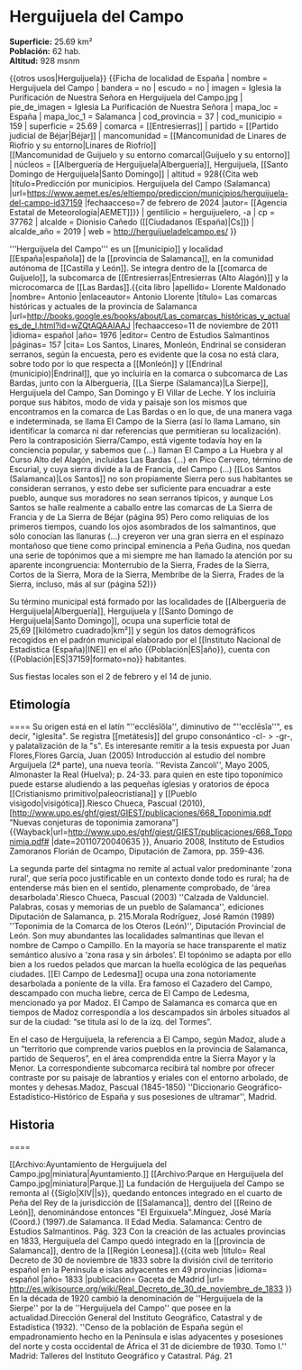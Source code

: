 # Herguijuela del Campo

**Superficie:** 25.69 km²  
**Población:** 62 hab.  
**Altitud:** 928 msnm  

{{otros usos|Herguijuela}}
{{Ficha de localidad de España
| nombre = Herguijuela del Campo
| bandera = no
| escudo = no
| imagen = Iglesia la Purificación de Nuestra Señora en Herguijuela del Campo.jpg
| pie_de_imagen = Iglesia La Purificación de Nuestra Señora
| mapa_loc = España
| mapa_loc_1 = Salamanca
| cod_provincia = 37
| cod_municipio = 159
| superficie = 25.69
| comarca = [[Entresierras]]
| partido = [[Partido judicial de Béjar|Béjar]]
| mancomunidad = [[Mancomunidad de Linares de Riofrío y su entorno|Linares de Riofrío]]<br />[[Mancomunidad de Guijuelo y su entorno comarcal|Guijuelo y su entorno]]
| núcleos = [[Alberguería de Herguijuela|Alberguería]], Herguijuela, [[Santo Domingo de Herguijuela|Santo Domingo]]
| altitud = 928<ref>{{Cita web |título=Predicción por municipios. Herguijuela del Campo (Salamanca) |url=https://www.aemet.es/es/eltiempo/prediccion/municipios/herguijuela-del-campo-id37159 |fechaacceso=7 de febrero de 2024 |autor= [[Agencia Estatal de Meteorología|AEMET]]}}</ref>
| gentilicio = herguijuelero, -a
| cp = 37762
| alcalde = Dionisio Cañedo ([[Ciudadanos (España)|Cs]])
| alcalde_año = 2019
| web = http://herguijueladelcampo.es/
}}

'''Herguijuela del Campo''' es un [[municipio]] y localidad [[España|española]] de la [[provincia de Salamanca]], en la comunidad autónoma de [[Castilla y León]]. Se integra dentro de la [[comarca de Guijuelo]], la subcomarca de [[Entresierras|Entresierras (Alto Alagón)]] y la microcomarca de [[Las Bardas]].<ref name=ref_duplicada_1>{{cita libro |apellido= Llorente Maldonado |nombre= Antonio |enlaceautor= Antonio Llorente |título= Las comarcas históricas y actuales de la provincia de Salamanca |url=http://books.google.es/books/about/Las_comarcas_históricas_y_actuales_de_l.html?id=wZQtAQAAIAAJ |fechaacceso=11 de noviembre de 2011 |idioma= español |año= 1976 |editor= Centro de Estudios Salmantinos |páginas= 157 |cita= Los Santos, Linares, Monleón, Endrinal se consideran serranos, según la encuesta, pero es evidente que la cosa no está clara, sobre todo por lo que respecta a [[Monleón]] y [[Endrinal (municipio)|Endrinal]], que yo incluiría en la comarca o subcomarca de Las Bardas, junto con la Alberguería, [[La Sierpe (Salamanca)|La Sierpe]], Herguijuela del Campo, San Domingo y El Villar de Leche. Y los incluiría porque sus hábitos, modo de vida y paisaje son los mismos que encontramos en la comarca de Las Bardas o en lo que, de una manera vaga e indeterminada, se llama El Campo de la Sierra (así lo llama Lamano, sin identificar la comarca ni dar referencias que permitieran su localización). Pero la contraposición Sierra/Campo, está vigente todavía hoy en la conciencia popular, y sabemos que (...) llaman El Campo a La Huebra y al Curso Alto del Alagón, incluidas Las Bardas (...) en Pico Cervero, término de Escurial, y cuya sierra divide a la de Francia, del Campo (...) [[Los Santos (Salamanca)|Los Santos]] no son propiamente Sierra pero sus habitantes se consideran serranos, y esto debe ser suficiente para encuadrar a este pueblo, aunque sus moradores no sean serranos típicos, y aunque Los Santos se halle realmente a caballo entre las comarcas de La Sierra de Francia y de La Sierra de Béjar (página 95) Pero como reliquias de los primeros tiempos, cuando los ojos asombrados de los salmantinos, que sólo conocían las llanuras (...) creyeron ver una gran sierra en el espinazo montañoso que tiene como principal eminencia a Peña Gudina, nos quedan una serie de topónimos que a mi siempre me han llamado la atención por su aparente incongruencia: Monterrubio de la Sierra, Frades de la Sierra, Cortos de la Sierra, Mora de la Sierra, Membribe de la Sierra, Frades de la Sierra, incluso, más al sur (página 52)}}</ref>

Su término municipal está formado por las localidades de [[Alberguería de Herguijuela|Alberguería]], Herguijuela y [[Santo Domingo de Herguijuela|Santo Domingo]], ocupa una superficie total de 25,69&nbsp;[[kilómetro cuadrado|km²]] y según los datos demográficos recogidos en el padrón municipal elaborado por el [[Instituto Nacional de Estadística (España)|INE]] en el año {{Población|ES|año}}, cuenta con {{Población|ES|37159|formato=no}} habitantes.

Sus fiestas locales son el 2 de febrero y el 14 de junio.

## Etimología

====
Su origen está en el latín "''ecclēsĭŏla'', diminutivo de "''ecclēsĭa''", es decir, "iglesita". Se registra [[metátesis]] del grupo consonántico -cl- > -gr-, y palatalización de la "s". Es interesante remitir a la tesis expuesta por Juan Flores,<ref>Flores García, Juan (2005) Introducción al estudio del nombre Arguijuela (2ª parte), una nueva teoría. ''Revista Zancolí'', Mayo 2005, Almonaster la Real (Huelva); p. 24-33.</ref> para quien en este tipo toponímico puede estarse aludiendo a las pequeñas iglesias y oratorios de época [[Cristianismo primitivo|paleocristiana]] y [[Pueblo visigodo|visigótica]].<ref name=NConjZam>Riesco Chueca, Pascual (2010), [http://www.upo.es/ghf/giest/GIEST/publicaciones/668_Toponimia.pdf “Nuevas conjeturas de toponimia zamorana”] {{Wayback|url=http://www.upo.es/ghf/giest/GIEST/publicaciones/668_Toponimia.pdf# |date=20110720040635 }}, Anuario 2008, Instituto de Estudios Zamoranos Florián de Ocampo, Diputación de Zamora, pp. 359-436.</ref>

La segunda parte del sintagma no remite al actual valor predominante 'zona rural', que sería poco justificable en un contexto donde todo es rural; ha de entenderse más bien en el sentido, plenamente comprobado, de 'área desarbolada'.<ref name=LibCalz>Riesco Chueca, Pascual (2003) ''Calzada de Valdunciel. Palabras, cosas y memorias de un pueblo de Salamanca'', ediciones Diputación de Salamanca, p. 215.</ref><ref>Morala Rodríguez, José Ramón (1989) ''Toponimia de la Comarca de los Oteros (León)'', Diputación Provincial de León.</ref> Son muy abundantes las localidades salmantinas que llevan el nombre de Campo o Campillo. En la mayoría se hace transparente el matiz semántico alusivo a ‘zona rasa y sin árboles’. El topónimo se adapta por ello bien a los ruedos pelados que marcan la huella ecológica de las pequeñas ciudades. [[El Campo de Ledesma]] ocupa una zona notoriamente desarbolada a poniente de la villa. Era famoso el Cazadero del Campo, descampado con mucha liebre, cerca de El Campo de Ledesma, mencionado ya por Madoz. El Campo de Salamanca es comarca que en tiempos de Madoz correspondía a los descampados sin árboles situados al sur de la ciudad: “se titula así lo de la izq. del Tormes”. 

En el caso de Herguijuela, la referencia a El Campo, según Madoz, alude a un “territorio que comprende varios pueblos en la provincia de Salamanca, partido de Sequeros”, en el área comprendida entre la Sierra Mayor y la Menor. La correspondiente subcomarca recibirá tal nombre por ofrecer contraste por su paisaje de labrantíos y eriales con el entorno arbolado, de montes y dehesas.<ref>Madoz, Pascual (1845-1850) ''Diccionario Geográfico-Estadístico-Histórico de España y sus posesiones de ultramar'', Madrid.</ref><ref name=LibCalz/>

## Historia

====

[[Archivo:Ayuntamiento de Herguijuela del Campo.jpg|miniatura|Ayuntamiento.]]
[[Archivo:Parque en Herguijuela del Campo.jpg|miniatura|Parque.]]
La fundación de Herguijuela del Campo se remonta al {{Siglo|XIV||s}}, quedando entonces integrado en el cuarto de Peña del Rey de la jurisdicción de [[Salamanca]], dentro del [[Reino de León]], denominándose entonces "El Erguixuela".<ref>Mínguez, José María (Coord.) (1997).de Salamanca. II Edad Media. Salamanca: Centro de Estudios Salmantinos. Pág. 323</ref> Con la creación de las actuales provincias en 1833, Herguijuela del Campo quedó integrado en la [[provincia de Salamanca]], dentro de la [[Región Leonesa]].<ref>{{cita web |título= Real Decreto de 30 de noviembre de 1833 sobre la división civil de territorio español en la Península e islas adyacentes en 49 provincias |idioma= español |año= 1833 |publicación= Gaceta de Madrid |url= http://es.wikisource.org/wiki/Real_Decreto_de_30_de_noviembre_de_1833 }}</ref> En la década de 1920 cambió la denominación de ''Herguijuela de la Sierpe'' por la de ''Herguijuela del Campo'' que posee en la actualidad.<ref>Dirección General del Instituto Geográfico, Catastral y de Estadística (1932). ''Censo de la población de España según el empadronamiento hecho en la Península e islas adyacentes y posesiones del norte y costa occidental de África el 31 de diciembre de 1930. Tomo I.'' Madrid: Talleres del Instituto Geográfico y Catastral. Pág. 21</ref>